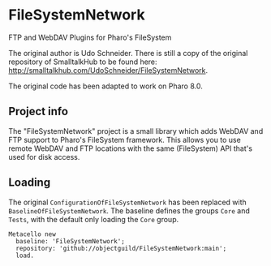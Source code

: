 # FileSystemNetwork
FTP and WebDAV Plugins for Pharo's FileSystem

The original author is Udo Schneider. There is still a copy of the original repository of SmalltalkHub to be found here: http://smalltalkhub.com/UdoSchneider/FileSystemNetwork.

The original code has been adapted to work on Pharo 8.0.

## Project info
The "FileSystemNetwork" project is a small library which adds WebDAV and FTP support to Pharo's FileSystem framework. This allows you to use remote WebDAV and FTP locations with the same (FileSystem) API that's used for disk access.

## Loading
The original `ConfigurationOfFileSystemNetwork` has been replaced with `BaselineOfFileSystemNetwork`. The baseline defines the groups `Core` and `Tests`, with the default only loading the `Core` group.

```Smalltalk
Metacello new
  baseline: 'FileSystemNetwork';
  repository: 'github://objectguild/FileSystemNetwork:main';
  load.
```